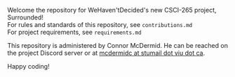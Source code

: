 Welcome the repository for WeHaven'tDecided's new CSCI-265 project, Surrounded!  
For rules and standards of this repository, see `contributions.md`  
For project requirements, see `requirements.md`

This repository is administered by Connor McDermid. He can be reached on the project Discord
server or at [mcdermidc at stumail dot viu dot ca](mailto:mcdermidc@stumail.viu.ca).

Happy coding! 

